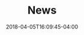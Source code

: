 ---
title: "News"
headline: "Jakarta EE Working Group News"
date: 2018-04-05T16:09:45-04:00
#hide_sidebar: true
hide_page_title: true
header_wrapper_class: "announcements-news-list header-default-bg-img"
---